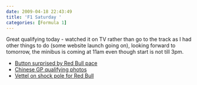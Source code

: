 ```yaml
---
date: 2009-04-18 22:43:49
title: 'F1 Saturday '
categories: [Formula 1]
---
```


Great qualifying today - watched it on TV rather than go to the track as I had other things to do (some website launch going on), looking forward to tomorrow, the minibus is coming at 11am even though start is not till 3pm.

* [Button surprised by Red Bull pace](http://news.bbc.co.uk/sport2/hi/motorsport/formula_one/8005573.stm)
* [Chinese GP qualifying photos](http://news.bbc.co.uk/sport2/hi/motorsport/formula_one/8005515.stm)
* [Vettel on shock pole for Red Bull](http://news.bbc.co.uk/sport2/hi/motorsport/formula_one/8005470.stm)
